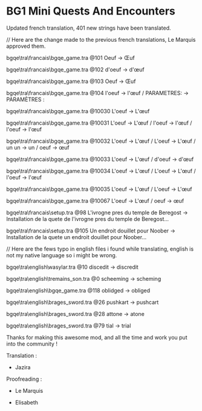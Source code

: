 # BG1 Mini Quests And Encounters

Updated french translation, 401 new strings have been translated.

// Here are the change made to the previous french translations, Le Marquis approved them.

bgqe\tra\francais\bgqe_game.tra @101 Oeuf -> Œuf

bgqe\tra\francais\bgqe_game.tra @102 d'oeuf -> d'œuf

bgqe\tra\francais\bgqe_game.tra @103 Oeuf -> Œuf

bgqe\tra\francais\bgqe_game.tra @104 l'oeuf -> l'œuf / PARAMETRES: -> PARAMÈTRES :

bgqe\tra\francais\bgqe_game.tra @10030 L'oeuf -> L'œuf 

bgqe\tra\francais\bgqe_game.tra @10031 L'oeuf -> L'œuf / l'oeuf -> l'œuf / l'oeuf -> l'œuf

bgqe\tra\francais\bgqe_game.tra @10032 L'oeuf -> L'œuf / L'oeuf -> L'œuf / un un -> un / oeuf -> œuf

bgqe\tra\francais\bgqe_game.tra @10033 L'oeuf -> L'œuf / d'oeuf -> d'œuf

bgqe\tra\francais\bgqe_game.tra @10034 L'oeuf -> L'œuf / L'oeuf -> L'œuf / l'oeuf -> l'œuf

bgqe\tra\francais\bgqe_game.tra @10035 L'oeuf -> L'œuf / L'oeuf -> L'œuf

bgqe\tra\francais\bgqe_game.tra @10067 L'oeuf -> L'œuf / oeuf -> œuf

bgqe\tra\francais\setup.tra @98 L'ivrogne pres du temple de Beregost -> Installation de la quete de l'ivrogne pres du temple de Beregost...

bgqe\tra\francais\setup.tra @105 Un endroit douillet pour Noober -> Installation de la quete un endroit douillet pour Noober...

// Here are the fews typo in english files i found while translating, english is not my native language so i might be wrong.

bgqe\tra\english\wasylar.tra @10 discedit -> discredit

bgqe\tra\english\tremains_son.tra @0 scheeming -> scheming

bgqe\tra\english\bgqe_game.tra @118 oblidged -> obliged

bgqe\tra\english\brages_sword.tra @26 pushkart -> pushcart

bgqe\tra\english\brages_sword.tra @28 attone -> atone

bgqe\tra\english\brages_sword.tra @79 tial -> trial

Thanks for making this awesome mod, and all the time and work you put into the community !

Translation : 

- Jazira

Proofreading : 

- Le Marquis

- Elisabeth

